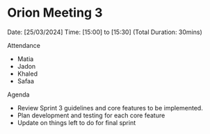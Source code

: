 # Orion Meeting 3
Date: [25/03/2024]
Time: [15:00] to [15:30] (Total Duration: 30mins)

Attendance
- Matia 
- Jadon 
- Khaled 
- Safaa 

Agenda
- Review Sprint 3 guidelines and core features to be implemented.
- Plan development and testing for each core feature
- Update on things left to do for final sprint
